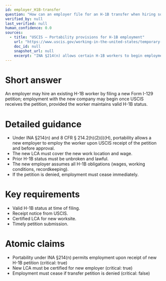 ```yaml
---
id: employer_H1B-transfer
question: "How can an employer file for an H-1B transfer when hiring someone from another company?"
verified_by: null
last_verified: null
human_confidence: 0.0
sources:
  - title: "USCIS – Portability provisions for H-1B employment"
    url: "https://www.uscis.gov/working-in-the-united-states/temporary-workers/h-1b-portability-provisions"
    doc_id: null
    snapshot_url: null
    excerpt: "INA §214(n) allows certain H-1B workers to begin employment upon filing a new petition."
---
```


# Short answer
An employer may hire an existing H-1B worker by filing a new Form I-129 petition; employment with the new company may begin once USCIS receives the petition, provided the worker maintains valid H-1B status.

# Detailed guidance
- Under INA §214(n) and 8 CFR § 214.2(h)(2)(i)(H), portability allows a new employer to employ the worker upon USCIS receipt of the petition and before approval.
- The new LCA must cover the new work location and wage.
- Prior H-1B status must be unbroken and lawful.
- The new employer assumes all H-1B obligations (wages, working conditions, recordkeeping).
- If the petition is denied, employment must cease immediately.

# Key requirements
- Valid H-1B status at time of filing.  
- Receipt notice from USCIS.  
- Certified LCA for new worksite.  
- Timely petition submission.

# Atomic claims
- Portability under INA §214(n) permits employment upon receipt of new H-1B petition (critical: true)
- New LCA must be certified for new employer (critical: true)
- Employment must cease if transfer petition is denied (critical: false)

